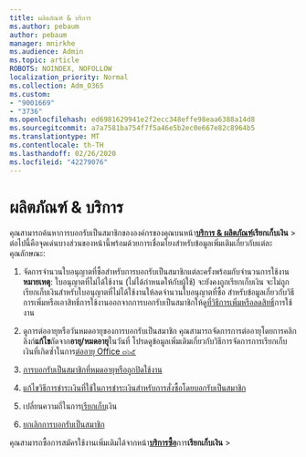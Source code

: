 ```yaml
---
title: ผลิตภัณฑ์ & บริการ
ms.author: pebaum
author: pebaum
manager: mnirkhe
ms.audience: Admin
ms.topic: article
ROBOTS: NOINDEX, NOFOLLOW
localization_priority: Normal
ms.collection: Adm_O365
ms.custom:
- "9001669"
- "3736"
ms.openlocfilehash: ed6981629941e2f2ecc348effe98eaa6388a14d8
ms.sourcegitcommit: a7a7581ba754f7f5a46e5b2ec0e667e82c8964b5
ms.translationtype: MT
ms.contentlocale: th-TH
ms.lasthandoff: 02/26/2020
ms.locfileid: "42279076"
---
```

# <a name="products--services"></a>ผลิตภัณฑ์ & บริการ

คุณสามารถค้นหาการบอกรับเป็นสมาชิกขององค์กรของคุณบนหน้า[**บริการ & ผลิตภัณฑ์**](https://go.microsoft.com/fwlink/p/?linkid=842054)**เรียกเก็บเงิน** >  ต่อไปนี้คือจุดเด่นบางส่วนของหน้านี้พร้อมด้วยการเชื่อมโยงสำหรับข้อมูลเพิ่มเติมเกี่ยวกับแต่ละคุณลักษณะ:

1. จัดการจำนวนใบอนุญาตที่ซื้อสำหรับการบอกรับเป็นสมาชิกแต่ละครั้งพร้อมกับจำนวนการใช้งาน  **หมายเหตุ**: ใบอนุญาตที่ไม่ได้ใช้งาน (ไม่ได้กำหนดให้กับผู้ใช้) จะยังคงถูกเรียกเก็บเงิน  จะไม่ถูกเรียกเก็บเงินสำหรับใบอนุญาตที่ไม่ได้ใช้งานให้ลดจำนวนใบอนุญาตที่ซื้อ สำหรับข้อมูลเกี่ยวกับวิธีการเพิ่มหรือเอาสิทธิ์การใช้งานออกจากการบอกรับเป็นสมาชิกให้ดู[ที่วิธีการเพิ่มหรือลดสิทธิ์](https://docs.microsoft.com/alchemyinsights/how-to-add-or-reduce-licenses)การใช้งาน

2. ดูการต่ออายุหรือวันหมดอายุของการบอกรับเป็นสมาชิก  คุณสามารถจัดการการต่ออายุโดยการคลิกลิงก์**แก้ไข**ถัดจาก**อายุ/หมดอายุ**ในวันที่  โปรดดูข้อมูลเพิ่มเติมเกี่ยวกับวิธีการจัดการการเรียกเก็บเงินที่เกิดซ้ำในการ[ต่ออายุ Office ๓๖๕](https://go.microsoft.com/fwlink/?linkid=2119216)

3. [การบอกรับเป็นสมาชิกที่หมดอายุหรือถูกปิดใช้งาน](https://go.microsoft.com/fwlink/?linkid=2117519)

4. [แก้ไขวิธีการชำระเงินที่ใช้ในการชำระเงินสำหรับการสั่งซื้อโดยบอกรับเป็นสมาชิก](https://go.microsoft.com/fwlink/?linkid=2117167)

5. เปลี่ยนความถี่ในการ[เรียกเก็บ](https://go.microsoft.com/fwlink/?linkid=2119112)เงิน

6. [ยกเลิกการบอกรับเป็นสมาชิก](https://go.microsoft.com/fwlink/?linkid=2119113)

คุณสามารถซื้อการสมัครใช้งานเพิ่มเติมได้จากหน้า[**บริการซื้อ**](https://go.microsoft.com/fwlink/p/?linkid=868433)การ**เรียกเก็บเงิน** > 
